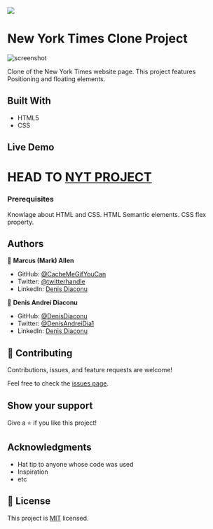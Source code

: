 ![](https://img.shields.io/badge/Microverse-blueviolet)

# New York Times Clone Project

![screenshot](https://raw.githubusercontent.com/denisdiaconu/Project1/test_project/screenshot2.png)

Clone of the New York Times website page. This project features Positioning and floating elements.

## Built With

- HTML5
- CSS


## Live Demo

HEAD TO
[NYT PROJECT](https://denisdiaconu.github.io/Project1/)
=======





### Prerequisites
Knowlage about HTML and CSS.
HTML Semantic elements.
CSS flex property.




## Authors

👤 **Marcus (Mark) Allen**

- GitHub: [@CacheMeGifYouCan](https://github.com/githubhandle)
- Twitter: [@twitterhandle](https://twitter.com/twitterhandle)
- LinkedIn: [Denis Diaconu](https://linkedin.com/linkedinhandle)

👤 **Denis Andrei Diaconu**

- GitHub: [@DenisDiaconu](https://github.com/denisdiaconu)
- Twitter: [@DenisAndreiDia1](https://twitter.com/DenisAndreiDia1)
- LinkedIn: [Denis Diaconu](https://www.linkedin.com/in/denis-diaconu-1394091b7/)

## 🤝 Contributing

Contributions, issues, and feature requests are welcome!

Feel free to check the [issues page](issues/).

## Show your support

Give a ⭐️ if you like this project!

## Acknowledgments

- Hat tip to anyone whose code was used
- Inspiration
- etc

## 📝 License

This project is [MIT](lic.url) licensed.
